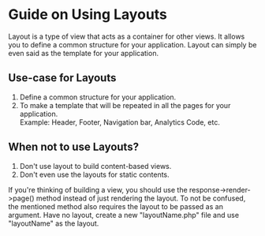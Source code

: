 # Guide on Using Layouts

Layout is a type of view that acts as a container for other views. It allows you to define a common structure for your application.
Layout can simply be even said as the template for your application.
  
  
## Use-case for Layouts
1. Define a common structure for your application.
2. To make a template that will be repeated in all the pages for your application.  
   Example: Header, Footer, Navigation bar, Analytics Code, etc.

## When not to use Layouts?
1. Don't use layout to build content-based views.
2. Don't even use the layouts for static contents.

If you're thinking of building a view,
you should use the response->render->page() method instead of just rendering the layout.
To not be confused, the mentioned method also requires the layout to be passed as an argument.
Have no layout, create a new "layoutName.php" file and use "layoutName" as the layout.
